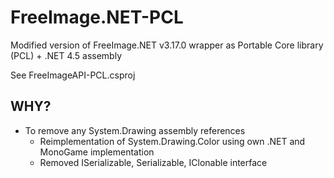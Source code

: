 # FreeImage.NET-PCL

Modified version of FreeImage.NET v3.17.0 wrapper as Portable Core library (PCL) + .NET 4.5 assembly

See FreeImageAPI-PCL.csproj

## WHY?
 - To remove any System.Drawing assembly references 
    - Reimplementation of System.Drawing.Color using own .NET and MonoGame implementation
    - Removed ISerializable, Serializable, IClonable interface


